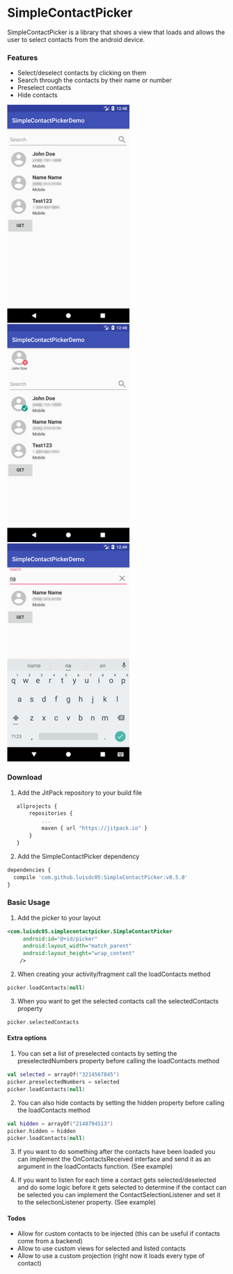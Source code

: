 # SimpleContactPicker

SimpleContactPicker is a library that shows a view that loads and allows the user to select contacts from the android device.

### Features

- Select/deselect contacts by clicking on them
- Search through the contacts by their name or number
- Preselect contacts
- Hide contacts

<img src="images/pic1.png" height="500px">
<img src="images/pic2.png" height="500px">
<img src="images/pic3.png" height="500px">

### Download
1. Add the JitPack repository to your build file
 ```javascript
    allprojects {
    	repositories {
    		...
    		maven { url "https://jitpack.io" }
    	}
    }
```

2. Add the SimpleContactPicker dependency
```javascript
dependencies {
  compile 'com.github.luisdc05:SimpleContactPicker:v0.5.0'
}
```

### Basic Usage
1. Add the picker to your layout
```xml
<com.luisdc05.simplecontactpicker.SimpleContactPicker
     android:id="@+id/picker"
     android:layout_width="match_parent"
     android:layout_height="wrap_content"
    />
```

2. When creating your activity/fragment call the loadContacts method
```kotlin
picker.loadContacts(null)
```

3. When you want to get the selected contacts call the selectedContacts property
```kotlin
picker.selectedContacts
```

#### Extra options
1. You can set a list of preselected contacts by setting the preselectedNumbers property before calling the loadContacts method
```kotlin
val selected = arrayOf("3214567845")
picker.preselectedNumbers = selected
picker.loadContacts(null)
```

2. You can also hide contacts by setting the hidden property before calling the loadContacts method
```kotlin
val hidden = arrayOf("2148794513")
picker.hidden = hidden
picker.loadContacts(null)
```

3. If you want to do something after the contacts have been loaded you can implement the OnContactsReceived interface and send it as an argument in the loadContacts function. (See example)

4. If you want to listen for each time a contact gets selected/deselected and do some logic before it gets selected to determine if the contact can be selected you can implement the ContactSelectionListener and set it to the selectionListener property. (See example)


#### Todos

- Allow for custom contacts to be injected (this can be useful if contacts come from a backend)
- Allow to use custom views for selected and listed contacts
- Allow to use a custom projection (right now it loads every type of contact)
